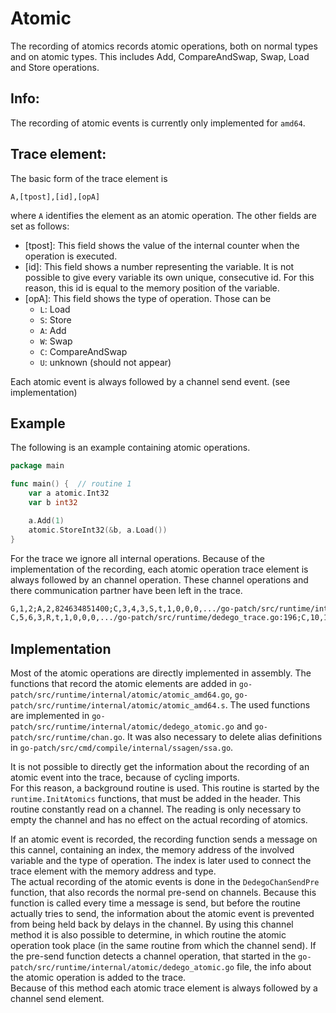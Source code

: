 # Atomic
The recording of atomics records atomic operations, both on normal types and on atomic types. This includes Add, CompareAndSwap, Swap, Load and Store operations.

## Info:
The recording of atomic events is currently only implemented for `amd64`.

## Trace element:
The basic form of the trace element is 
```
A,[tpost],[id],[opA]
```
where `A` identifies the element as an atomic operation.
The other fields are set as follows:
- [tpost]: This field shows the value of the internal counter when the operation is executed.
- [id]: This field shows a number representing the variable. It is not possible to give every variable its own unique, consecutive id. For this reason, this id is equal to the memory position of the variable.
- [opA]: This field shows the type of operation. Those can be 
	- `L`: Load
	- `S`: Store
	- `A`: Add
	- `W`: Swap
	- `C`: CompareAndSwap
	- `U`: unknown (should not appear)

Each atomic event is always followed by a channel send event. (see implementation)

## Example
The following is an example containing atomic operations.
```go
package main

func main() {  // routine 1
    var a atomic.Int32
	var b int32

	a.Add(1)
	atomic.StoreInt32(&b, a.Load())
}
```
For the trace we ignore all internal operations. Because of the implementation of the recording, each atomic operation trace element is always followed by an channel operation. These channel operations and there communication partner have been left in the trace.
```txt
G,1,2;A,2,824634851400;C,3,4,3,S,t,1,0,0,0,.../go-patch/src/runtime/internal/atomic/dedego_atomic.go:40;A,7,824634851400;C,8,9,3,S,t,2,0,0,0,.../go-patch/src/runtime/internal/atomic/dedego_atomic.go:40;A,12,824634851404;C,13,14,3,S,t,3,0,0,0,.../go-patch/src/runtime/internal/atomic/dedego_atomic.go:40
C,5,6,3,R,t,1,0,0,0,.../go-patch/src/runtime/dedego_trace.go:196;C,10,11,3,R,t,2,0,0,0,.../go-patch/src/runtime/dedego_trace.go:196;C,15,16,3,R,t,3,0,0,0,.../go-patch/src/runtime/dedego_trace.go:196;C,17,18,3,R,f,4,0,0,0,.../go-patch/src/runtime/dedego_trace.go:196
```

## Implementation
Most of the atomic operations are directly implemented in assembly. The functions that record the atomic elements are added in `go-patch/src/runtime/internal/atomic/atomic_amd64.go`, `go-patch/src/runtime/internal/atomic/atomic_amd64.s`. The used functions are implemented in `go-patch/src/runtime/internal/atomic/dedego_atomic.go` and `go-patch/src/runtime/chan.go`. It was also necessary to delete alias definitions in `go-patch/src/cmd/compile/internal/ssagen/ssa.go`.

It is not possible to directly get the information about the recording of an atomic event into the trace, because of cycling imports.\
For this reason, a background routine is used. This routine is started by the `runtime.InitAtomics` functions, that must be added in the header. This routine constantly read on a channel. The reading is only necessary to empty the channel and has no effect on the actual recording of atomics.

If an atomic event is recorded, the recording function sends a message on this cannel, containing an index, the memory address of the involved variable and the 
type of operation. The index is later used to connect the trace element with the memory address and type.\
The actual recording of the atomic events is done in the `DedegoChanSendPre` function, that also records the normal pre-send on channels. 
Because this function is called every time a message is send, but before the routine actually tries to send, the information about the atomic event is prevented from being held back by delays in the channel. By using this channel method it is also possible to determine, in which routine the atomic operation took place (in the same routine from which the channel send). If the pre-send function detects a channel operation, that started in the `go-patch/src/runtime/internal/atomic/dedego_atomic.go` file, the info about the atomic operation is added to the trace.\
Because of this method each atomic trace element is always followed by a channel send element. 
